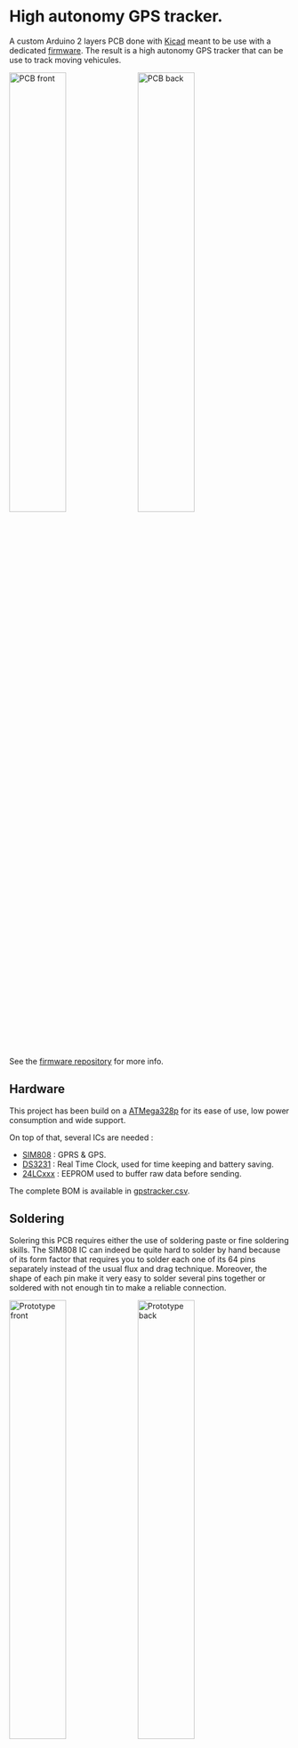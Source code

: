 # High autonomy GPS tracker.

A custom Arduino 2 layers PCB done with [Kicad](http://kicad.org/) meant to be use with a dedicated [firmware](https://github.com/blemasle/gpstracker-firmware). The result is a high autonomy GPS tracker that can be use to track moving vehicules.

<img alt="PCB front" src="https://raw.githubusercontent.com/blemasle/gpstracker-pcb/assets/board-front.png" width="45%"></img> <img alt="PCB back" src="https://raw.githubusercontent.com/blemasle/gpstracker-pcb/assets/board-back.png" width="45%"></img>

See the [firmware repository](https://github.com/blemasle/gpstracker-firmware) for more info.

## Hardware
This project has been build on a [ATMega328p](https://www.microchip.com/wwwproducts/en/ATMEGA328P) for its ease of use, low power consumption and wide support.

On top of that, several ICs are needed :
* [SIM808](https://simcom.ee/documents/?dir=SIM808) : GPRS & GPS.
* [DS3231](https://www.maximintegrated.com/en/products/digital/real-time-clocks/DS3231.html) : Real Time Clock, used for time keeping and battery saving.
* [24LCxxx](https://www.microchip.com/wwwproducts/en/en010828) : EEPROM used to buffer raw data before sending.

The complete BOM is available in [gpstracker.csv](/gpstracker.csv).

## Soldering
Solering this PCB requires either the use of soldering paste or fine soldering skills. 
The SIM808 IC can indeed be quite hard to solder by hand because of its form factor that requires you to solder each one of its 64 pins separately instead of the usual flux and drag technique.   Moreover, the shape of each pin make it very easy to solder several pins together or soldered with not enough tin to make a reliable connection.

<img alt="Prototype front" src="https://raw.githubusercontent.com/blemasle/gpstracker-pcb/assets/prototype-front.jpg" width="45%"></img> <img alt="Prototype back" src="https://raw.githubusercontent.com/blemasle/gpstracker-pcb/assets/prototype-back.jpg" width="45%"></img>
